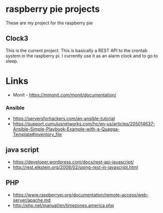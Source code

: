 # raspberry pie projects
These are my project for the raspberry pie

## Clock3
This is the current project. This is basically a REST API to the crontab system in the raspberry pi. I currently use it as an alarm clock and to go to sleep.

# Links
* Monit - https://mmonit.com/monit/documentation/

### Ansible
* https://serversforhackers.com/an-ansible-tutorial
* https://support.cumulusnetworks.com/hc/en-us/articles/205014637-Ansible-Simple-Playbook-Example-with-a-Quagga-Template#inventory_file

## java script
* https://developer.wordpress.com/docs/rest-api-javascript/
* http://rest.elkstein.org/2008/02/using-rest-in-javascript.html

## PHP
* https://www.raspberrypi.org/documentation/remote-access/web-server/apache.md
* http://php.net/manual/en/timezones.america.php
